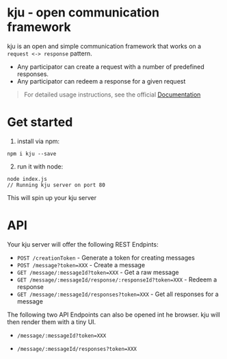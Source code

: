 # kju - open communication framework

kju is an open and simple communication framework that works on a `request <-> response` pattern. 

* Any participator can create a request with a number of predefined responses.
* Any participator can redeem a response for a given request

> For detailed usage instructions, see the official [Documentation](https://kju-org.github.io)

# Get started

1. install via npm:

```shell
npm i kju --save
```

2. run it with node:

```shell
node index.js
// Running kju server on port 80
```

This will spin up your kju server

# API

Your kju server will offer the following REST Endpints:


* `POST /creationToken` - Generate a token for creating messages
* `POST /message?token=XXX` - Create a message
* `GET /message/:messageId?token=XXX` - Get a raw message
* `GET /message/:messageId/response/:responseId?token=XXX` - Redeem a response
* `GET /message/:messageId/responses?token=XXX` - Get all responses for a message


The following two API Endpoints can also be opened int he browser. kju will then render them with a tiny UI.

* `/message/:messageId?token=XXX` 

* `/message/:messageId/responses?token=XXX` 
